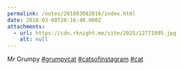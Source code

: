 ```yaml
---
permalink: /notes/201803082016/index.html
date: 2018-03-08T20:16:40.000Z
attachments:
  - url: https://cdn.rknight.me/site/2025/12771895.jpg
    alt: null
---
```


Mr Grumpy <a href="https://pixelfed.social/discover/tags/grumpycat?src=hash" title="#grumpycat" class="u-url hashtag" rel="external nofollow noopener">#grumpycat</a> <a href="https://pixelfed.social/discover/tags/catsofinstagram?src=hash" title="#catsofinstagram" class="u-url hashtag" rel="external nofollow noopener">#catsofinstagram</a> <a href="https://pixelfed.social/discover/tags/cat?src=hash" title="#cat" class="u-url hashtag" rel="external nofollow noopener">#cat</a>
